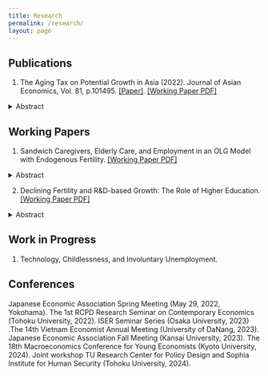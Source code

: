 ```yaml
---
title: Research
permalink: /research/
layout: page
---
```


## Publications

1. The Aging Tax on Potential Growth in Asia (2022). Journal of Asian Economics, Vol. 81, p.101495. [[Paper]](https://doi.org/10.1016/j.asieco.2022.101495). [[Working Paper PDF]](https://www.dropbox.com/scl/fi/85aiq8dqzz2n2qy6f6e0q/QTTran_retirement_aging.pdf?rlkey=8ja8bvfr97cbt0xnop2j218mg&st=w5626qhw&dl=0)
<details> 
<summary>Abstract</summary>
Population aging is becoming a prominent issue in Asia, especially for developing countries where demographic changes have asserted a downward pressure on the rate of growth. This paper refers to such potential unwanted effects as an “aging tax” and analytically examines them from a neoclassical perspective, using a Diamond-type overlapping generations model with endogenous retirement, survival rate, and old worker productivity. Based on this setup, negative impacts exist if too many old workers that are sufficiently unproductive choose to defer retirement under the aging pressure, which drains resources from future generations. Numerical simulations show that an aging tax can reduce the potential per capita growth rate (technology-adjusted) by up to 0.12 percentage points annually for some countries in Asia. Our results highlight that countries with sufficiently large labor shares (due to a high ratio of self-employment or a manual labor-centric production) and inadequate educational attainment are potentially the most sensitive and vulnerable to population aging.
</details>

## Working Papers

1. Sandwich Caregivers, Elderly Care, and Employment in an OLG Model with Endogenous Fertility. [[Working Paper PDF]](https://www.dropbox.com/scl/fi/xr9qr05jw0df2fhd4kzsd/QTTran_Elderly.pdf?rlkey=vte4fo80110uaaqci1b3pxlgz&st=9tso0mo2&dl=0)
<details> 
<summary>Abstract</summary>
"Sandwich caregivers" are defined as adults who must care for their dependent parents and children simultaneously. In this paper, we consider an overlapping generations model to study the consequences of such a double burden on their decisions on fertility and career (type of employment). In a fertility-declining environment, subsequent generations face a heavier care burden since they have fewer siblings to share. We show that if the pressure of elderly care on a young worker's time is sufficiently large, more workers will resort to taking nonregular jobs. Furthermore, a sufficiently high upskilling time cost (due to increased studying and training requirements) can prevent the economy from achieving a full regular employment ratio in the long run, regardless of the initial value of the capital stock. We then extend the model to analyze the case when a government elderly care support program is in place. A numerical simulation shows that such a policy can have a positive welfare effect and improve the full-time employment capability of the economy.
</details>

2. Declining Fertility and R\&D-based Growth: The Role of Higher Education. [[Working Paper PDF]](https://www.dropbox.com/scl/fi/51b1sug5wckaqk639zyj7/QTTran_DeclineFertility_RD.pdf?rlkey=z3oi7rjrfy5mgm96hc98mkjw5&st=bo6uqwol&dl=0)
<details> 
<summary>Abstract</summary>
In this paper, we examine the relationship between declining birth rates and economic growth in an overlapping generations framework with endogenous fertility, tertiary education choices, and R\&D activities. As technology expands, it increases the returns to education and motivates individuals to obtain a higher education degree. However, suppose the childrearing opportunity cost is sufficiently high, and the entry to higher education is sufficiently loose. In that case, an oversupply of tertiary education takers with subreplacement fertility can lead the economy to a state of prolonged stagnation or population decline. In both cases, there is no technological progress, but the former can maintain a fixed population size and welfare level, while the latter experiences an asymptotically empty population and a persistent decrease in welfare. We find that a policy intervention that restricts admission to tertiary education could fix the long-run trajectory and secure a balanced growth path for future generations. However, implementing such a policy requires careful consideration due to the potential loss in welfare it may impose on current generations.
</details>

## Work in Progress

1. Technology, Childlessness, and Involuntary Unemployment.


## Conferences

Japanese Economic Association Spring Meeting (May 29, 2022, Yokohama). The 1st RCPD Research Seminar on Contemporary Economics (Tohoku University, 2022). ISER Seminar Series (Osaka University, 2023) .The 14th Vietnam Economist Annual Meeting (University of DaNang, 2023). Japanese Economic Association Fall Meeting (Kansai University, 2023). The 18th Macroeconomics Conference for Young Economists (Kyoto University, 2024). Joint workshop TU Research Center for Policy Design and Sophia Institute for Human Security (Tohoku University, 2024).

